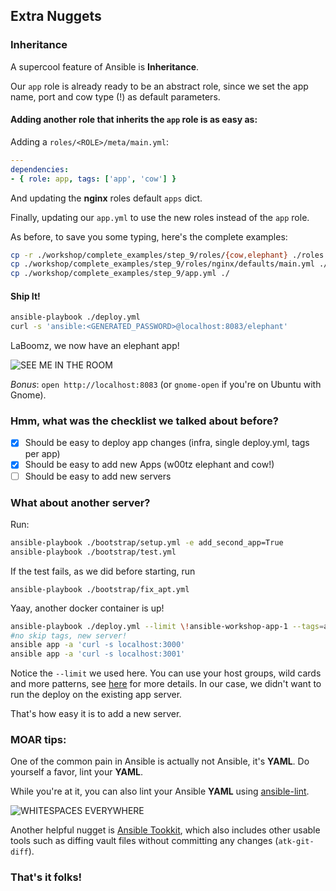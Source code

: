 ## Extra Nuggets

### Inheritance

A supercool feature of Ansible is **Inheritance**.

Our `app` role is already ready to be an abstract role, since we set the app name, port and cow type (!) as default parameters.

#### Adding another role that inherits the `app` role is as easy as:

Adding a `roles/<ROLE>/meta/main.yml`:

```yaml
---
dependencies:
- { role: app, tags: ['app', 'cow'] }
```

And updating the **nginx** roles default `apps` dict.

Finally, updating our `app.yml` to use the new roles instead of the `app` role.

As before, to save you some typing, here's the complete examples:

```sh
cp -r ./workshop/complete_examples/step_9/roles/{cow,elephant} ./roles
cp ./workshop/complete_examples/step_9/roles/nginx/defaults/main.yml ./roles/nginx/defaults/main.yml
cp ./workshop/complete_examples/step_9/app.yml ./
```

#### Ship It!

```sh
ansible-playbook ./deploy.yml
curl -s 'ansible:<GENERATED_PASSWORD>@localhost:8083/elephant'
```

LaBoomz, we now have an elephant app!

![SEE ME IN THE ROOM](https://github.com/bigpandaio/ansible-workshop/blob/apprentice-workshop-docker/memez/ascii-elephant.jpg?raw=true)

_Bonus_: `open http://localhost:8083` (or `gnome-open` if you're on Ubuntu with Gnome).

### Hmm, what was the checklist we talked about before?

- [x] Should be easy to deploy app changes (infra, single deploy.yml, tags per app)
- [x] Should be easy to add new Apps (w00tz elephant and cow!)
- [ ] Should be easy to add new servers

### What about another server?

Run:

```sh
ansible-playbook ./bootstrap/setup.yml -e add_second_app=True
ansible-playbook ./bootstrap/test.yml
```

If the test fails, as we did before starting, run

```
ansible-playbook ./bootstrap/fix_apt.yml
```

Yaay, another docker container is up!

```sh
ansible-playbook ./deploy.yml --limit \!ansible-workshop-app-1 --tags=all
#no skip tags, new server!
ansible app -a 'curl -s localhost:3000'
ansible app -a 'curl -s localhost:3001'
```

Notice the `--limit` we used here.
You can use your host groups, wild cards and more patterns, see [here](http://docs.ansible.com/ansible/intro_patterns.html) for more details.
In our case, we didn't want to run the deploy on the existing app server.

That's how easy it is to add a new server.

### MOAR tips:

One of the common pain in Ansible is actually not Ansible, it's **YAML**.
Do yourself a favor, lint your **YAML**.

While you're at it, you can also lint your Ansible **YAML** using [ansible-lint](https://github.com/willthames/ansible-lint).

![WHITESPACES EVERYWHERE](https://github.com/bigpandaio/ansible-workshop/blob/apprentice-workshop-docker/memez/whitespace.jpg?raw=true)

Another helpful nugget is [Ansible Tookkit](https://github.com/dellis23/ansible-toolkit), which also includes other usable tools such as diffing vault files without committing any changes (`atk-git-diff`).

### That's it folks!
